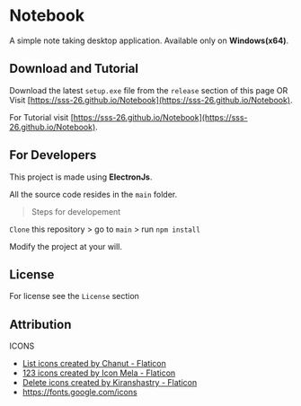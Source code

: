 # Notebook
A simple note taking desktop application.
Available only on **Windows(x64)**.

## Download and Tutorial
 Download the latest `setup.exe` file from the `release` section of this page OR
 Visit [https://sss-26.github.io/Notebook](https://sss-26.github.io/Notebook). 
 
 For Tutorial visit [https://sss-26.github.io/Notebook](https://sss-26.github.io/Notebook).

## For Developers

This project is made using **ElectronJs**.

All the source code resides in the `main` folder.

>Steps for developement

`Clone` this repository > go to `main` > run `npm install`

Modify the project at your will.

## License

For license see the `License` section

## Attribution
ICONS
- <a href="https://www.flaticon.com/free-icons/list" title="list icons">List icons created by Chanut - Flaticon</a>
- <a href="https://www.flaticon.com/free-icons/123" title="123 icons">123 icons created by Icon Mela - Flaticon</a>
- <a href="https://www.flaticon.com/free-icons/delete" title="delete icons">Delete icons created by Kiranshastry - Flaticon</a>
- https://fonts.google.com/icons
